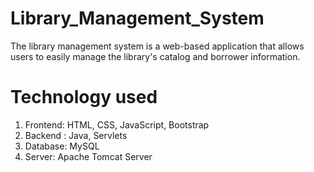 # Library_Management_System
The library management system is a web-based application that allows users to easily manage the library's catalog and borrower information.

# Technology used
1. Frontend: HTML, CSS, JavaScript, Bootstrap
2. Backend : Java, Servlets
3. Database: MySQL
4. Server: Apache Tomcat Server

